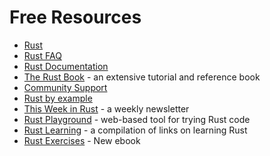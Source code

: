 # Free Resources


- [Rust](https://www.rust-lang.org/)
- [Rust FAQ](http://doc.rust-lang.org/complement-lang-faq.html)
- [Rust Documentation](https://doc.rust-lang.org/)
- [The Rust Book](http://doc.rust-lang.org/book/) - an extensive tutorial and reference book
- [Community Support](https://users.rust-lang.org/)
- [Rust by example](http://rustbyexample.com/)
- [This Week in Rust](https://this-week-in-rust.org/) - a weekly newsletter
- [Rust Playground](https://play.rust-lang.org/) - web-based tool for trying Rust code
- [Rust Learning](https://github.com/ctjhoa/rust-learning) - a compilation of links on learning Rust
- [Rust Exercises](https://doc.rust-lang.org/book/second-edition/ch02-00-guessing-game-tutorial.html) - New ebook
